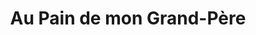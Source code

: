 ---
title: "Au Pain de mon Grand-Père"
url: /gerardmer/au-pain-de-mon-grand-pere/
shop: boulangerie
---